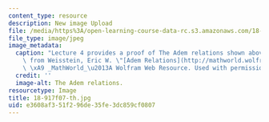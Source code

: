 ```yaml
---
content_type: resource
description: New image Upload
file: /media/https%3A/open-learning-course-data-rc.s3.amazonaws.com/18-917-topics-in-algebraic-topology-the-sullivan-conjecture-fall-2007/e3608af351f296de35fe3dc859cf0807_18-917f07-th.jpg
file_type: image/jpeg
image_metadata:
  caption: "Lecture 4 provides a proof of The Adem relations shown above. (Image adapted\
    \ from Weisstein, Eric W. \"[Adem Relations](http://mathworld.wolfram.com/AdemRelations.html).\"\
    \ \xA9 _MathWorld_\u2013A Wolfram Web Resource. Used with permission.)"
  credit: ''
  image-alt: The Adem relations.
resourcetype: Image
title: 18-917f07-th.jpg
uid: e3608af3-51f2-96de-35fe-3dc859cf0807
---
```

